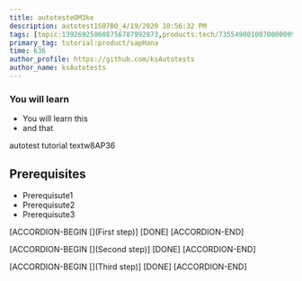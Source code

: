 ```yaml
---
title: autotesteOM3ke
description: autotest1S07B0_4/19/2020 10:56:32 PM
tags: [topic:139269250608756787992873,products:tech/73554900100700000996,tutorial:experience/advanced]
primary_tag: tutorial:product/sapHana
time: 636
author_profile: https://github.com/ksAutotests
author_name: ksAutotests
---
```

### You will learn
- You will learn this
- and that

autotest tutorial textw8AP36

## Prerequisites
- Prerequisute1
- Prerequisute2
- Prerequisute3

[ACCORDION-BEGIN [](First step)]
[DONE]
[ACCORDION-END]

[ACCORDION-BEGIN [](Second step)]
[DONE]
[ACCORDION-END]

[ACCORDION-BEGIN [](Third step)]
[DONE]
[ACCORDION-END]

